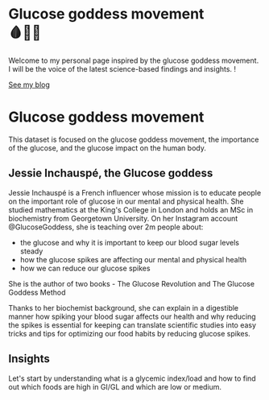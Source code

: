 <div class="hero">
    <h1 class="hero-title">Glucose goddess movement<br/>🩸🥘👟</h1>
    <p class="hero-description">Welcome to my personal page inspired by the glucose goddess movement. I will be the voice of the latest science-based findings and insights. !</p>
    <a href="https://datahub.io/@Daniellappv/glucose-matters-2/glycemic-index-glycemic-load-foods#High%20Glycemic%20Index%20foods" class="hero-button">See my blog</a>
</div>

# Glucose goddess movement

This dataset is focused on the glucose goddess movement, the importance of the glucose, and the glucose impact on the human body.

## Jessie Inchauspé, the Glucose goddess 

Jessie Inchauspé is a French influencer whose mission is to educate people on the important role of glucose in our mental and physical health. She studied mathematics at the King's College in London and holds an MSc in biochemistry from Georgetown University. On her Instagram account @GlucoseGoddess, she is teaching over 2m people about:

- the glucose and why it is important to keep our blood sugar levels steady
- how the glucose spikes are affecting our mental and physical health
- how we can reduce our glucose spikes

She is the author of two books - The Glucose Revolution and The Glucose Goddess Method

Thanks to her biochemist background, she can explain in a digestible manner how spiking your blood sugar affects our health and why reducing the spikes is essential for keeping  can translate scientific studies into easy tricks and tips for optimizing our food habits by reducing glucose spikes.

## Insights 

Let's start by understanding what is a glycemic index/load and how to find out which foods are high in GI/GL and which are low or medium. 

